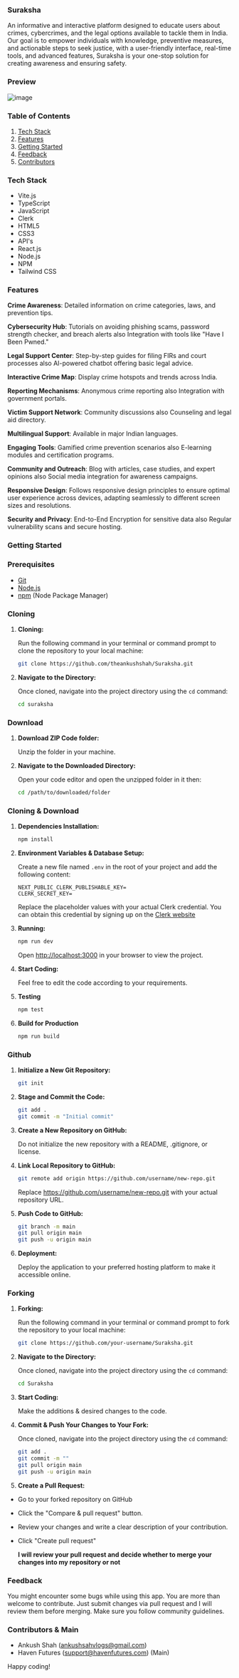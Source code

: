 ### Suraksha

An informative and interactive platform designed to educate users about crimes, cybercrimes, and the legal options available to tackle them in India. Our goal is to empower individuals with knowledge, preventive measures, and actionable steps to seek justice, with a user-friendly interface, real-time tools, and advanced features, Suraksha is your one-stop solution for creating awareness and ensuring safety.

### Preview

![image](public/Preview.png)

### <a name="table">Table of Contents</a>

1. [Tech Stack](#tech-stack)
2. [Features](#features)
3. [Getting Started](#getting-started)
4. [Feedback](#feedback)
5. [Contributors](#contributors)

### <a name="tech-stack">Tech Stack</a>

- Vite.js
- TypeScript
- JavaScript
- Clerk
- HTML5
- CSS3
- API's
- React.js
- Node.js
- NPM
- Tailwind CSS

### <a name="features">Features</a>

**Crime Awareness**: Detailed information on crime categories, laws, and prevention tips.

**Cybersecurity Hub**: Tutorials on avoiding phishing scams, password strength checker, and breach alerts also Integration with tools like "Have I Been Pwned."

**Legal Support Center**: Step-by-step guides for filing FIRs and court processes also AI-powered chatbot offering basic legal advice.

**Interactive Crime Map**: Display crime hotspots and trends across India.

**Reporting Mechanisms**: Anonymous crime reporting also Integration with government portals.

**Victim Support Network**: Community discussions also Counseling and legal aid directory.

**Multilingual Support**: Available in major Indian languages.

**Engaging Tools**: Gamified crime prevention scenarios also E-learning modules and certification programs.

**Community and Outreach**: Blog with articles, case studies, and expert opinions also Social media integration for awareness campaigns.

**Responsive Design**: Follows responsive design principles to ensure optimal user experience across devices, adapting seamlessly to different screen sizes and resolutions.

**Security and Privacy**: End-to-End Encryption for sensitive data also Regular vulnerability scans and secure hosting.

### <a name="getting-started">Getting Started</a>

### Prerequisites

- [Git](https://git-scm.com/)
- [Node.js](https://nodejs.org/en)
- [npm](https://www.npmjs.com/) (Node Package Manager)

### Cloning

1. **Cloning:** 

    Run the following command in your terminal or command prompt to clone the repository to your local machine:

    ```bash
    git clone https://github.com/theankushshah/Suraksha.git
    ```

2. **Navigate to the Directory:** 
    
    Once cloned, navigate into the project directory using the `cd` command:

    ```bash
    cd suraksha
    ```

### Download

1. **Download ZIP Code folder:** 

    Unzip the folder in your machine.

2. **Navigate to the Downloaded Directory:** 

    Open your code editor and open the unzipped folder in it then:

    ```bash
    cd /path/to/downloaded/folder
    ```

### Cloning & Download

1. **Dependencies Installation:**

    ```bash
    npm install
    ```

2. **Environment Variables & Database Setup:** 

    Create a new file named `.env` in the root of your project and add the following content:

    ```env
    NEXT_PUBLIC_CLERK_PUBLISHABLE_KEY=
    CLERK_SECRET_KEY=
    ```

    Replace the placeholder values with your actual Clerk credential. You can obtain this credential by signing up on the [Clerk website](https://clerk.com/)

3. **Running:**

    ```bash
    npm run dev
    ```

    Open [http://localhost:3000](http://localhost:3000) in your browser to view the project.

4. **Start Coding:** 

    Feel free to edit the code according to your requirements. 

5. **Testing**

    ```bash
    npm test
    ```

6. **Build for Production**

    ```bash
    npm run build
    ```

### Github

1. **Initialize a New Git Repository:**

    ```bash
    git init
    ```

2. **Stage and Commit the Code:**

    ```bash
    git add .
    git commit -m "Initial commit"
    ```

3. **Create a New Repository on GitHub:**

    Do not initialize the new repository with a README, .gitignore, or license.

4. **Link Local Repository to GitHub:**

    ```bash
    git remote add origin https://github.com/username/new-repo.git
    ```

    Replace https://github.com/username/new-repo.git with your actual repository URL.

5. **Push Code to GitHub:**

    ```bash
    git branch -m main
    git pull origin main
    git push -u origin main
    ```

6. **Deployment:** 
    
    Deploy the application to your preferred hosting platform to make it accessible online.

### Forking

1. **Forking:** 

    Run the following command in your terminal or command prompt to fork the repository to your local machine:

    ```bash
    git clone https://github.com/your-username/Suraksha.git
    ```

2. **Navigate to the Directory:** 

    Once cloned, navigate into the project directory using the `cd` command:

    ```bash
    cd Suraksha
    ```

3. **Start Coding:** 

    Make the additions & desired changes to the code.

4. **Commit & Push Your Changes to Your Fork:** 

    Once cloned, navigate into the project directory using the `cd` command:

    ```bash
    git add .
    git commit -m ""
    git pull origin main
    git push -u origin main
    ```

5. **Create a Pull Request:**

- Go to your forked repository on GitHub
- Click the "Compare & pull request" button.
- Review your changes and write a clear description of your contribution.
- Click "Create pull request"

    **I will review your pull request and decide whether to merge your changes into my repository or not**

### <a name="feedback">Feedback</a>

You might encounter some bugs while using this app. You are more than welcome to contribute. Just submit changes via pull request and I will review them before merging. Make sure you follow community guidelines.

### <a name="contributors">Contributors & Main</a>

- Ankush Shah (ankushsahvlogs@gmail.com)
- Haven Futures (support@havenfutures.com) (Main)

Happy coding!